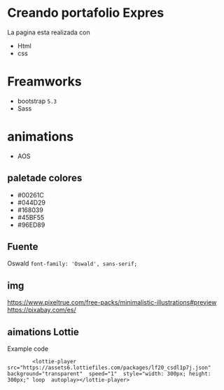 # Creando portafolio Expres

La pagina esta realizada con 

- Html
- css

# Freamworks
- bootstrap ``5.3``
- Sass 

# animations 
- AOS

## paletade colores

- #00261C
- #044D29
- #168039
- #45BF55
- #96ED89

## Fuente 
Oswald
``font-family: 'Oswald', sans-serif;``

## img 

https://www.pixeltrue.com/free-packs/minimalistic-illustrations#preview
https://pixabay.com/es/

## aimations Lottie

Example code

```
        <lottie-player src="https://assets6.lottiefiles.com/packages/lf20_csdl1p7j.json" background="transparent"  speed="1"  style="width: 300px; height: 300px;" loop  autoplay></lottie-player>
```
